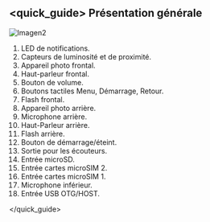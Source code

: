 ## <quick_guide> Présentation générale

![Imagen2](http://static.energysistem.com/images/manuals/39725/54ec60ea3e352.jpg)

1. LED de notifications.
2. Capteurs de luminosité et de proximité.
3. Appareil photo frontal.
4. Haut-parleur frontal.
5. Bouton de volume.
6. Boutons tactiles Menu, Démarrage, Retour.
7. Flash frontal.
8. Appareil photo arrière.
9. Microphone arrière.
10. Haut-Parleur arrière.
11. Flash arrière.
12. Bouton de démarrage/éteint.
13. Sortie pour les écouteurs.
14. Entrée microSD.
15. Entrée cartes microSIM 2.
16. Entrée cartes microSIM 1.
17. Microphone inférieur.
18. Entrée USB OTG/HOST.

</quick_guide>
